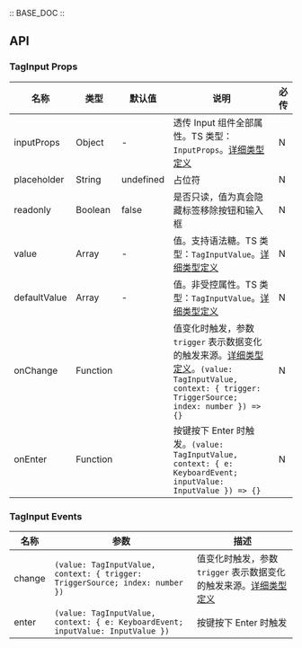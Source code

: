 :: BASE_DOC ::

## API
### TagInput Props

名称 | 类型 | 默认值 | 说明 | 必传
-- | -- | -- | -- | --
inputProps | Object | - | 透传 Input 组件全部属性。TS 类型：`InputProps`。[详细类型定义](https://github.com/Tencent/tdesign-vue-next/tree/develop/src/tag-input/type.ts) | N
placeholder | String | undefined | 占位符 | N
readonly | Boolean | false | 是否只读，值为真会隐藏标签移除按钮和输入框 | N
value | Array | - | 值。支持语法糖。TS 类型：`TagInputValue`。[详细类型定义](https://github.com/Tencent/tdesign-vue-next/tree/develop/src/tag-input/type.ts) | N
defaultValue | Array | - | 值。非受控属性。TS 类型：`TagInputValue`。[详细类型定义](https://github.com/Tencent/tdesign-vue-next/tree/develop/src/tag-input/type.ts) | N
onChange | Function |  | 值变化时触发，参数 `trigger` 表示数据变化的触发来源。[详细类型定义](https://github.com/Tencent/tdesign-vue-next/tree/develop/src/tag-input/type.ts)。`(value: TagInputValue, context: { trigger: TriggerSource; index: number }) => {}` | N
onEnter | Function |  | 按键按下 Enter 时触发。`(value: TagInputValue, context: { e: KeyboardEvent; inputValue: InputValue }) => {}` | N

### TagInput Events

名称 | 参数 | 描述
-- | -- | --
change | `(value: TagInputValue, context: { trigger: TriggerSource; index: number })` | 值变化时触发，参数 `trigger` 表示数据变化的触发来源。[详细类型定义](https://github.com/Tencent/tdesign-vue-next/tree/develop/src/tag-input/type.ts)
enter | `(value: TagInputValue, context: { e: KeyboardEvent; inputValue: InputValue })` | 按键按下 Enter 时触发

